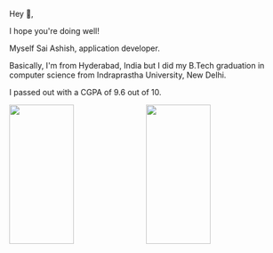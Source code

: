 Hey 👋,

I hope you're doing well!

Myself Sai Ashish, application developer.

Basically, I'm from Hyderabad, India but I did my B.Tech graduation in computer science from Indraprastha University, New Delhi. 

I passed out with a CGPA of 9.6 out of 10.

<p float="left" >
  <img src="https://github.com/SaiAshish9/SaiAshish9/assets/43849911/c0518fd2-1c66-4e81-a04b-8ef0227950ad" width="48%" height="250" />
  <img src="https://github.com/SaiAshish9/SaiAshish9/assets/43849911/e811418c-3c6f-400b-94e4-7911fa3260ae" width="48%" height="250" />
</p>
